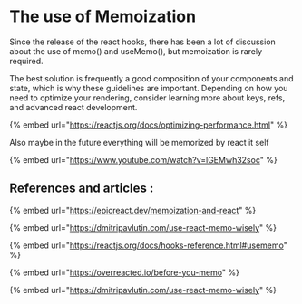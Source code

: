 # The use of Memoization

Since the release of the react hooks, there has been a lot of discussion about the use of memo() and useMemo(), but memoization is rarely required.&#x20;

The best solution is frequently a good composition of your components and state, which is why these guidelines are important. Depending on how you need to optimize your rendering, consider learning more about keys, refs, and advanced react development.

{% embed url="https://reactjs.org/docs/optimizing-performance.html" %}

Also maybe in the future everything will be memorized by react it self &#x20;

{% embed url="https://www.youtube.com/watch?v=lGEMwh32soc" %}

## References and articles :

{% embed url="https://epicreact.dev/memoization-and-react" %}

{% embed url="https://dmitripavlutin.com/use-react-memo-wisely" %}

{% embed url="https://reactjs.org/docs/hooks-reference.html#usememo" %}

{% embed url="https://overreacted.io/before-you-memo" %}

{% embed url="https://dmitripavlutin.com/use-react-memo-wisely" %}
